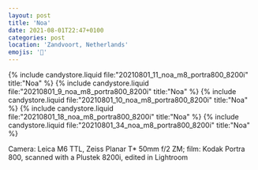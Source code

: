 ```yaml
---
layout: post
title: 'Noa'
date: 2021-08-01T22:47+0100
categories: post
location: 'Zandvoort, Netherlands'
emojis: '🔞'
---
```


{% include candystore.liquid file:"20210801_11_noa_m8_portra800_8200i" title:"Noa" %}
{% include candystore.liquid file:"20210801_9_noa_m8_portra800_8200i" title:"Noa" %}
{% include candystore.liquid file:"20210801_10_noa_m8_portra800_8200i" title:"Noa" %}
{% include candystore.liquid file:"20210801_18_noa_m8_portra800_8200i" title:"Noa" %}
{% include candystore.liquid file:"20210801_34_noa_m8_portra800_8200i" title:"Noa" %}

Camera: Leica M6 TTL, Zeiss Planar T\* 50mm f/2 ZM; film: Kodak Portra 800, scanned with a Plustek 8200i, edited in Lightroom
